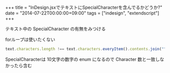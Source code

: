 +++
title = "InDesign.jsxでテキストにSpecialCharacterを含んでるかどうか?"
date = "2014-07-22T00:00:00+09:00"
tags = ["indesign", "extendscript"]
+++

テキスト中の SpecialCharacter の有無をみつける

forループは使いたくない

```js
text.characters.length !== text.characters.everyItem().contents.join("").length 
```

SpecialCharacterは 10文字の数字の enum になるので Character 数と一致しなかったら含む